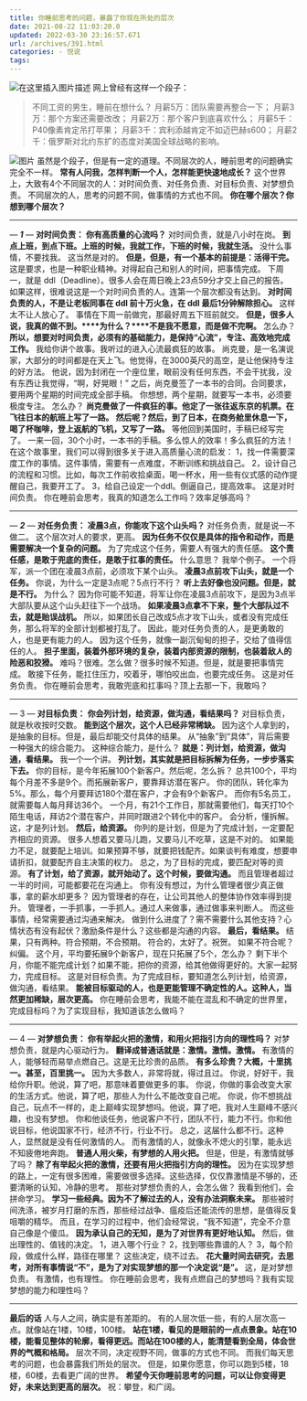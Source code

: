 ```yaml
---
title: 你睡前思考的问题，暴露了你现在所处的层次
date: 2021-08-22 11:03:20.0
updated: 2022-03-30 23:16:57.671
url: /archives/391.html
categories: - 悦说
tags: 
---
```




![在这里插入图片描述](https://img-blog.csdnimg.cn/c192769011794bca9fe8f95ac4aed1a7.png) 网上曾经有这样一个段子：

> 不同工资的男生，睡前在想什么？ 月薪5万：团队需要再整合一下； 月薪3万：那个方案还需要改改； 月薪2万：那个客户到底喜欢什么； 月薪5千：P40像素肯定吊打苹果； 月薪3千：宾利添越肯定不如迈巴赫s600； 月薪2千：俄罗斯对北约东扩的态度对美国全球战略的影响。

![图片](https://img-blog.csdnimg.cn/img_convert/4a5985afe873cae38dbf76809846895f.png) 虽然是个段子，但是有一定的道理。不同层次的人，睡前思考的问题确实完全不一样。 **常有人问我，怎样判断一个人，怎样能更快速地成长？** 这个世界上，大致有4个不同层次的人：对时间负责、对任务负责、对目标负责、对梦想负责。 不同层次的人，思考的问题不同，做事情的方式也不同。 **你在哪个层次？你想到哪个层次？**

* * *

_—_ **_1_** _—_ **对时间负责：** **你有高质量的心流吗？** 对时间负责，就是八小时在岗。 **到点上班，到点下班。上班的时候，我就工作，下班的时候，我就生活。** 没什么事情，不要找我。 这当然是对的。 **但是，但是，有一个基本的前提是：活得干完。** 这是要求，也是一种职业精神。对得起自己和别人的时间，把事情完成。 下周一，就是 ddl（Deadline）。很多人会在周日晚上23点59分才交上自己的报告。 如果这样，很难说这是一个对时间负责的人。连第一个层次都没有达到。 **对时间负责的人，不是让老板同事在 ddl 前十万火急，在 ddl 最后1分钟解除担心。** 这样太不让人放心了。 事情在下周一前做完，那最好周五下班前就交。 **但是，很多人说，我真的做不到。\*\*\*\*为什么？\*\*\*\*不是我不愿意，而是做不完啊。** 怎么办？ **所以，想要对时间负责，必须有的基础能力，是保持“心流”，专注、高效地完成工作。** 我给你讲个故事。我听过的进入心流最疯狂的故事。 尚克曼，是一名演说家，大部分的时间都是在天上飞。他觉得，在3000英尺的高空，是让他保持专注的好方法。 他说，因为封闭在一个座位里，眼前没有任何东西，不会干扰我，没有东西让我觉得，“啊，好晃眼！” 之后，尚克曼签了一本书的合同。合同要求，要用两个星期的时间完成全部手稿。 你想想，两个星期，就要写一本书，必须要极度专注。 怎么办？ **尚克曼做了一件疯狂的事。他定了一张往返东京的机票。在飞往日本的航班上写了一路。** **然后呢？然后，到了日本，在商务舱里休息一下，喝了杯咖啡，登上返航的飞机，又写了一路。** 等他回到美国时，手稿已经写完了。 一来一回，30个小时，一本书的手稿。多么惊人的效率！多么疯狂的方法！ 在这个故事里，我们可以得到很多关于进入高质量心流的启发： 1，找一件需要深度工作的事情。这件事情，需要有一点难度，不断训练和挑战自己。 2，设计自己的流程和习惯。比如，每次工作前收拾桌面，喝一杯水，用一些有仪式感的动作提醒自己，我要开工了。 3，给自己设定一个ddl。倒逼自己，提高效率。 这是对时间负责。 你在睡前会思考，我真的知道怎么工作吗？效率足够高吗？

* * *

_—_ **_2_** _—_ **对任务负责：** **凌晨3点，你能攻下这个山头吗？** 对任务负责，就是说一不做二。 这个层次对人的要求，更高。 **因为任务不仅仅是具体的指令和动作，而是需要解决一个复杂的问题。** 为了完成这个任务，需要人有强大的责任感。 **这个责任感，是敢于兜底的责任，是敢于扛事的责任。** 什么意思？ 我举个例子。 一个将军，派一个团在凌晨3点前，必须攻下某个山头。 **凌晨3点前攻下山头，就是一个任务。** 你说，为什么一定是3点呢？5点行不行？ **听上去好像也没问题。但是，就是不行。** 为什么？ 因为你可能不知道，将军让你在凌晨3点前攻下，是因为3点半大部队要从这个山头赶往下一个战场。 **如果凌晨3点拿不下来，整个大部队过不去，就是贻误战机。** 所以，如果团长自己改成5点才攻下山头，或者没有完成任务，那么将军的全部计划都被打乱了。 因此，能对任务负责的人，是更勇敢的人，也是更有能力的人。 因为这个任务，就像一副沉甸甸的担子，交给了值得信任的人。 **担子里面，装着外部环境的复杂，装着内部资源的限制，也装着敌人的险恶和狡猾。** 难吗？很难。怎么做？很多时候不知道。但是，就是要把事情完成。 敢接下任务，能扛住压力，咬着牙，哪怕咬出血，也要完成任务。 这是对任务负责。 你在睡前会思考，我敢兜底和扛事吗？顶上去那一下，我敢吗？

* * *

_—_ 3 _—_ **对目标负责：** **你会列计划，给资源，做沟通，看结果吗？** 对目标负责，就是秋收按时交数。 **能到这个层次，这个人已经非常稀缺。** 因为这个人拿到的，是抽象的目标。但是，最后却能交付具体的结果。 从“抽象”到“具体”，背后需要一种强大的综合能力。 这种综合能力，是什么？ **就是：列计划，给资源，做沟通，看结果。** 我一个一个讲。 **列计划，其实就是把目标拆解为任务，一步步落实下去。** 你的目标，是今年拓展100个新客户。然后呢，怎么拆？ 总共100个，平均每个月差不多是9个。而拓展新客户，要靠拜访潜在客户。 你的团队，转化率为5%。那么，每个月要拜访180个潜在客户，才会有9个新客户。 而你有5名员工，就需要每人每月拜访36个。 一个月，有21个工作日，那就需要他们，每天打10个陌生电话，拜访2个潜在客户，并同时跟进2个转化中的客户。 会分析，懂拆解。这，才是列计划。 **然后，给资源。** 你列的是计划，但是为了完成计划，一定要配齐相应的资源。 很多人想着又要马儿跑，又要马儿不吃草，这是不对的。 如果能力不足，就要配上培训。如果预算不够，就要把钱配齐。如果谈判有难度，想要申请折扣，就要配齐自主决策的权力。 总之，为了目标的完成，要匹配对等的资源。 **有了计划，给了资源，就开始动了。这个时候，要做沟通。** 而且管理者超过一半的时间，可能都要花在沟通上。 你有没有想过，为什么管理者很少真正做事，拿的薪水却更多？ 因为管理者的存在，让公司其他人的整体协作效率得到提升。 管理者，一手抓事，一手抓人。通过人来做事，通过做事来判断人。 而这些事情，经常需要通过沟通来解决。 做到什么进度了？需不需要什么其他支持？心情状态有没有起伏？激励条件是什么？这些都是沟通的内容。 **最后，看结果。** 结果，只有两种。符合预期，不合预期。 符合的，太好了。祝贺。 如果不符合呢？纠偏。 这个月，平均要拓展9个新客户，现在只拓展了5个，怎么办？ 剩下半个月，你能不能完成计划？如果不能，把你的资源，给其他做得更好的。大家一起努力，完成目标。 这是对目标负责。为了完成目标，要知道怎么列计划，给资源，做沟通，看结果。 **能被目标驱动的人，也是更能管理不确定性的人。这种人，当然更加稀缺，层次更高。** 你在睡前会思考，我能不能在混乱和不确定的世界里，完成目标吗？为了实现目标，我知道该怎么做吗？

* * *

_—_ 4 _—_ **对梦想负责：** **你有举起火把的激情，和用火把指引方向的理性吗？** 对梦想负责，就是内心驱动行为。 **翻译成普通话就是：激情。激情。激情。** 有激情的人，能够轻而易举点燃自己。这是无比珍贵的品质。 **有多么珍贵？大概，十里挑一。甚至，百里挑一。** 因为大多数人，非常将就，得过且过。 你说，好好干，我给你升职。他说，算了吧，那意味着要做更多的事。 你说，你做的事会改变大家的生活方式。他说，算了吧，那些人为什么不能改变自己呢。 你说，你不想挑战自己，玩点不一样的，走上巅峰实现梦想吗。他说，算了吧，我对人生巅峰不感兴趣，也没有梦想。 你和他谈任务，他说客户不行，团队不行，能力不行。你和他说目标，他说国家不行，经济不行，行业不行。 总之，这届什么都不行。这种人，显然就是没有任何激情的人。 而有激情的人，就像永不熄火的引擎，能永远不知疲倦地奔跑。 **普通人用火柴，有梦想的人用火把。** 但是，但是，有激情就够了吗？ **除了有举起火把的激情，还要有用火把指引方向的理性。** 因为在实现梦想的路上，一定有很多困难，需要做很多选择。这些选择，仅仅靠激情是不够的，还要清晰的认知，冷静的思考。 那些对梦想负责的人，会怎么做？ 我看到他们，会拼命学习。 **学习一些经典。因为不了解过去的人，没有办法洞察未来。** 那些被时间洗涤，被岁月打磨的东西，那些经过战争、瘟疫后还能流传的思想，是值得反复咀嚼的精华。 而且，在学习的过程中，他们会经常说，“我不知道”，完全不介意自己像是个傻瓜。 **因为承认自己的无知，是为了对世界有更好地认知。** 然后，做出理性的、值钱的决定。 1，进入哪个行业？ 2，找到哪些靠谱的人？ 3，每个阶段，做成什么样，路径在哪里？ 这些决定，绕不过去。 **花大量时间去研究，去思考，对所有事情说“不”，是为了对实现梦想的那一个决定说“是”。** 这，是对梦想负责。 有激情，也有理性。 你在睡前会思考，我有点燃自己的梦想吗？我有实现梦想的能力和理性吗？

* * *

**最后的话** 人与人之间，确实是有差距的。 有的人层次低一些，有的人层次高一点。就像站在1楼，10楼，100楼。 **站在1楼，看见的是眼前的一点点景象。站在10楼，能看见整体的轮廓，看得更远。而站在100楼的人，能清楚看到全局，体会世界的气概和格局。** 层次不同，决定视野不同，做事的方式也不同。 而我们每天思考的问题，也会暴露我们所处的层次。 但是，如果你愿意，你可以跑到5楼，18楼，60楼，去看更广阔的世界。 **希望今天你睡前思考的问题，可以让你变得更好，未来达到更高的层次。** 祝：攀登，和广阔。